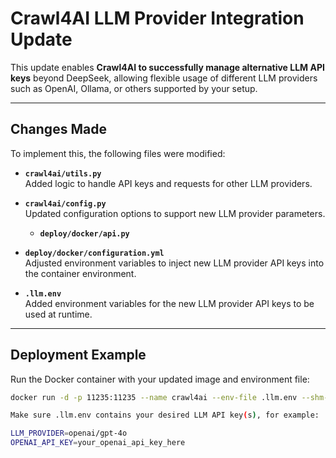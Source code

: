 # Crawl4AI LLM Provider Integration Update

This update enables **Crawl4AI to successfully manage alternative LLM API keys** beyond DeepSeek, allowing flexible usage of different LLM providers such as OpenAI, Ollama, or others supported by your setup.

---

## Changes Made

To implement this, the following files were modified:

- **`crawl4ai/utils.py`**  
  Added logic to handle API keys and requests for other LLM providers.

- **`crawl4ai/config.py`**  
  Updated configuration options to support new LLM provider parameters.

  - **`deploy/docker/api.py`**   

- **`deploy/docker/configuration.yml`**  
  Adjusted environment variables to inject new LLM provider API keys into the container environment.

- **`.llm.env`**  
  Added environment variables for the new LLM provider API keys to be used at runtime.

---

## Deployment Example

Run the Docker container with your updated image and environment file:

```bash
docker run -d -p 11235:11235 --name crawl4ai --env-file .llm.env --shm-size=1g wassimlaabidi/crawl4ai:deepseek-chat

Make sure .llm.env contains your desired LLM API key(s), for example:

LLM_PROVIDER=openai/gpt-4o
OPENAI_API_KEY=your_openai_api_key_here
